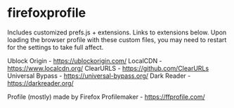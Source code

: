 # firefoxprofile
Includes customized prefs.js + extensions. Links to extensions below.
Upon loading the browser profile with these custom files, you may need to restart for the settings to take full affect.

Ublock Origin - https://ublockorigin.com/
LocalCDN - https://www.localcdn.org/
ClearURLS - https://github.com/ClearURLs
Universal Bypass - https://universal-bypass.org/
Dark Reader - https://darkreader.org/

Profile (mostly) made by Firefox Profilemaker - https://ffprofile.com/
